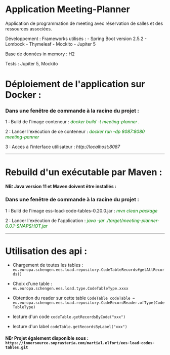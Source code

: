 # Application Meeting-Planner
Application de programmation de meeting avec réservation de salles et des ressources associées.

Développement : Frameworks utilisés :
    - Spring Boot version 2.5.2
    - Lombock
    - Thymeleaf
    - Mockito
    - Jupiter 5

Base de données in memory : H2

Tests  : Jupiter 5, Mockito


# Déploiement de l'application sur Docker :

### Dans une fenêtre de commande à la racine du projet :

1 : Build de l'image conteneur : 
    <font color="green"><i> docker build -t meeting-planner .</i></font>

2 : Lancer l'exécution de ce conteneur :
    <font color="green"><i>docker run  -dp 8087:8080 meeting-panner</i></font>

3 : Accès à l'interface utilisateur :
    <font><i>http://localhost:8087</i></font>

-----------------------------------------------------

# Rebuild d'un exécutable par Maven :

#### NB: Java version 11 et Maven doivent être installés :
### Dans une fenêtre de commande à la racine du projet :


1 : Build de l'image ess-load-code-tables-0.20.0.jar : 
    <font color="green"><i> mvn clean package</i></font>

2 : Lancer l'exécution de l'application :
    <font color="green"><i>java -jar ./target/meeting-planner-0.0.1-SNAPSHOT.jar</i></font>
    
---------------------------------------------------------

# Utilisation des api :
 * Chargement de toutes les tables :
 `eu.europa.schengen.ees.load.repository.CodeTableRecords#getAllRecords()`

* Choix d'une table :
`eu.europa.schengen.ees.load.type.CodeTableType.xxxx`

* Obtention du reader sur cette table
`CodeTable codeTable = eu.europa.schengen.ees.load.repository.CodeRecordReader.ofType(CodeTableType)`

* lecture d'un code
`codeTable.getRecordsByCode("xxx")`

* lecture d'un label
`codeTable.getRecordsByLabel("xxx")`

    
####  NB: Projet également disponible sous : `https://innersource.soprasteria.com/martial.elfort/ees-load-codes-tables.git`
